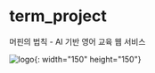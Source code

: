 # term_project

머핀의 법칙 - AI 기반 영어 교육 웹 서비스

![logo](https://user-images.githubusercontent.com/48826021/100090298-51f64c00-2e96-11eb-870e-825a2357e336.png){: width="150" height="150"}
